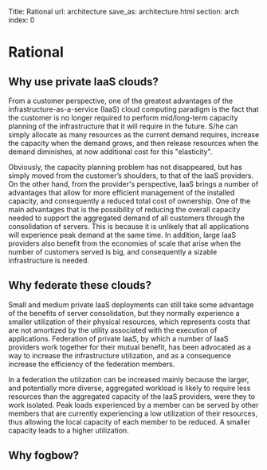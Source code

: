 Title: Rational
url: architecture
save_as: architecture.html
section: arch
index: 0

# Rational

## Why use private IaaS clouds?

From a customer perspective, one of the greatest advantages of the infrastructure-as-a-service (IaaS) cloud computing paradigm is the fact that the customer is no longer required to perform mid/long-term capacity planning of the infrastructure that it will require in the future. S/he can simply allocate as many resources as the current demand requires, increase the capacity when the demand grows, and then release resources when the demand diminishes, at now additional cost for this "elasticity".

Obviously, the capacity planning problem has not disappeared, but has simply moved from the customer’s shoulders, to that of the IaaS providers. On the other hand, from the provider's perspective, IaaS brings a number of advantages that allow for more efficient management of the installed capacity, and consequently a reduced total cost of ownership. One of the main advantages that is the possibility of reducing the overall capacity needed to support the aggregated demand of all customers through the consolidation of servers. This is because it is unlikely that all applications will experience peak demand at the same time. In addition, large IaaS providers also benefit from the economies of scale that arise when the number of customers served is big, and consequently a sizable infrastructure is needed.

## Why federate these clouds?

Small and medium private IaaS deployments can still take some advantage of the benefits of server consolidation, but they normally experience a smaller utilization of their physical resources, which represents costs that are not amortized by the utility associated with the execution of applications. Federation of private IaaS, by which a number of IaaS providers work together for their mutual benefit, has been advocated as a way to increase the infrastructure utilization, and as a consequence increase the efficiency of the federation members.

In a federation the utilization can be increased mainly because the larger, and potentially more diverse, aggregated workload is likely to require less resources than the aggregated capacity of the IaaS providers, were they to work isolated. Peak loads experienced by a member can be served by other members that are currently experiencing a low utilization of their resources, thus allowing the local capacity of each member to be reduced. A smaller capacity leads to a higher utilization.

## Why fogbow?
